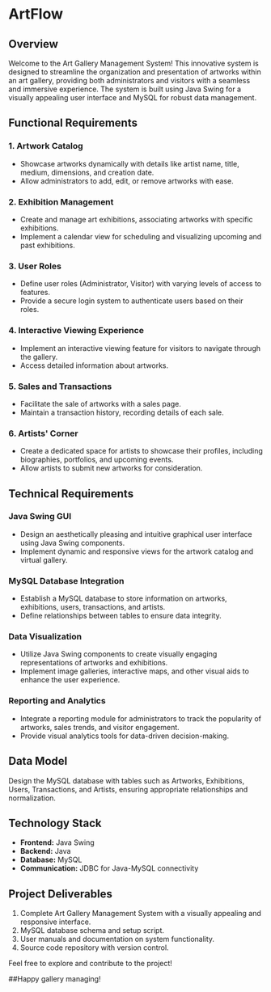 # ArtFlow

## Overview
Welcome to the Art Gallery Management System! This innovative system is designed to streamline the organization and presentation of artworks within an art gallery, providing both administrators and visitors with a seamless and immersive experience. The system is built using Java Swing for a visually appealing user interface and MySQL for robust data management.

## Functional Requirements

### 1. Artwork Catalog
- Showcase artworks dynamically with details like artist name, title, medium, dimensions, and creation date.
- Allow administrators to add, edit, or remove artworks with ease.

### 2. Exhibition Management
- Create and manage art exhibitions, associating artworks with specific exhibitions.
- Implement a calendar view for scheduling and visualizing upcoming and past exhibitions.

### 3. User Roles
- Define user roles (Administrator, Visitor) with varying levels of access to features.
- Provide a secure login system to authenticate users based on their roles.

### 4. Interactive Viewing Experience
- Implement an interactive viewing feature for visitors to navigate through the gallery.
- Access detailed information about artworks.

### 5. Sales and Transactions
- Facilitate the sale of artworks with a sales page.
- Maintain a transaction history, recording details of each sale.

### 6. Artists' Corner
- Create a dedicated space for artists to showcase their profiles, including biographies, portfolios, and upcoming events.
- Allow artists to submit new artworks for consideration.

## Technical Requirements

### Java Swing GUI
- Design an aesthetically pleasing and intuitive graphical user interface using Java Swing components.
- Implement dynamic and responsive views for the artwork catalog and virtual gallery.

### MySQL Database Integration
- Establish a MySQL database to store information on artworks, exhibitions, users, transactions, and artists.
- Define relationships between tables to ensure data integrity.

### Data Visualization
- Utilize Java Swing components to create visually engaging representations of artworks and exhibitions.
- Implement image galleries, interactive maps, and other visual aids to enhance the user experience.

### Reporting and Analytics
- Integrate a reporting module for administrators to track the popularity of artworks, sales trends, and visitor engagement.
- Provide visual analytics tools for data-driven decision-making.

## Data Model
Design the MySQL database with tables such as Artworks, Exhibitions, Users, Transactions, and Artists, ensuring appropriate relationships and normalization.

## Technology Stack
- **Frontend:** Java Swing
- **Backend:** Java
- **Database:** MySQL
- **Communication:** JDBC for Java-MySQL connectivity

## Project Deliverables

1. Complete Art Gallery Management System with a visually appealing and responsive interface.
2. MySQL database schema and setup script.
3. User manuals and documentation on system functionality.
4. Source code repository with version control.


Feel free to explore and contribute to the project!

##Happy gallery managing!
